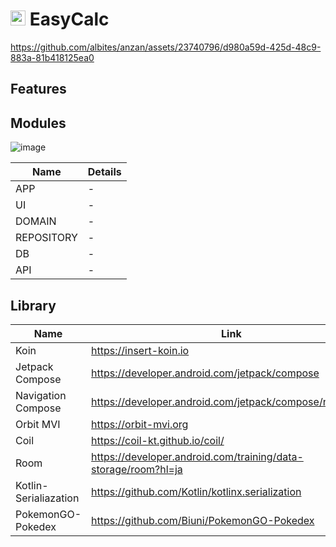 # <img src=https://github.com/albites/anzan/assets/23740796/a62b2ec7-b766-49b8-b61e-74c757ed839a width=24 height=24> EasyCalc

https://github.com/albites/anzan/assets/23740796/d980a59d-425d-48c9-883a-81b418125ea0

## Features

## Modules

![image](https://github.com/kaleidot725/EasyCalc/assets/23740796/ec0c13be-b6a9-4355-86ce-ba1d212b1be1)

| Name | Details |
| ----- | ------ |
| APP | - |
| UI | - |
| DOMAIN | - |
| REPOSITORY | - |
| DB | - |
| API | - |

## Library

| Name                  | Link                                                         |
| --------------------- | ------------------------------------------------------------ |
| Koin                  | https://insert-koin.io                                       |
| Jetpack Compose       | https://developer.android.com/jetpack/compose                |
| Navigation Compose    | https://developer.android.com/jetpack/compose/navigation     |
| Orbit MVI             | https://orbit-mvi.org                                        |
| Coil                  | https://coil-kt.github.io/coil/                              |
| Room                  | https://developer.android.com/training/data-storage/room?hl=ja |
| Kotlin-Serialiazation | https://github.com/Kotlin/kotlinx.serialization              |
| PokemonGO-Pokedex     | https://github.com/Biuni/PokemonGO-Pokedex                   |
